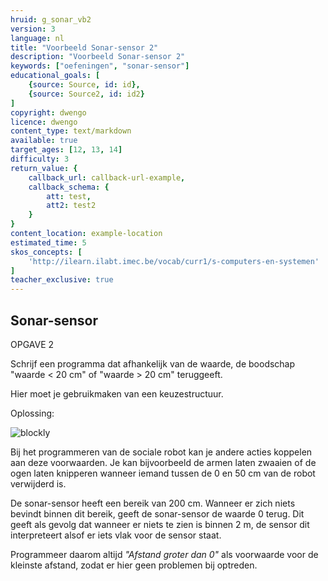 ```yaml
---
hruid: g_sonar_vb2
version: 3
language: nl
title: "Voorbeeld Sonar-sensor 2"
description: "Voorbeeld Sonar-sensor 2"
keywords: ["oefeningen", "sonar-sensor"]
educational_goals: [
    {source: Source, id: id}, 
    {source: Source2, id: id2}
]
copyright: dwengo
licence: dwengo
content_type: text/markdown
available: true
target_ages: [12, 13, 14]
difficulty: 3
return_value: {
    callback_url: callback-url-example,
    callback_schema: {
        att: test,
        att2: test2
    }
}
content_location: example-location
estimated_time: 5
skos_concepts: [
    'http://ilearn.ilabt.imec.be/vocab/curr1/s-computers-en-systemen'
]
teacher_exclusive: true
---
```

## Sonar-sensor

OPGAVE 2  

Schrijf een programma dat afhankelijk van de waarde, de boodschap "waarde < 20 cm" of "waarde > 20 cm" teruggeeft.

Hier moet je gebruikmaken van een keuzestructuur.

Oplossing:  

![blockly](@learning-object/sonar_m2/nl/3)

Bij het programmeren van de sociale robot kan je andere acties koppelen aan deze voorwaarden. Je kan bijvoorbeeld de armen laten zwaaien of de ogen laten knipperen wanneer iemand tussen de 0 en 50 cm van de robot verwijderd is.

<div class="alert alert-box alert-danger">
De sonar-sensor heeft een bereik van 200 cm. Wanneer er zich niets bevindt binnen dit bereik, geeft de sonar-sensor de waarde 0 terug. Dit geeft als gevolg dat wanneer er niets te zien is binnen 2 m, de sensor dit interpreteert alsof er iets vlak voor de sensor staat.

Programmeer daarom altijd <em>"Afstand groter dan 0"</em> als voorwaarde voor de kleinste afstand, zodat er hier geen problemen bij optreden.
</div>